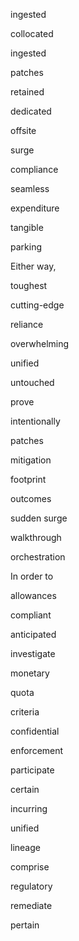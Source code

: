 ingested 

collocated 

ingested 

patches 

retained

dedicated 

offsite

surge 

compliance

seamless 

expenditure 

tangible 

parking 

Either way, 

toughest

cutting-edge

reliance 

overwhelming

unified 

untouched

prove 

intentionally 

patches 

mitigation 

footprint 

outcomes 

sudden surge

walkthrough 

orchestration 

In order to

allowances

compliant 

anticipated 

investigate 

monetary 

quota 

criteria

confidential

enforcement 

participate 

certain 

incurring 

unified 

lineage

comprise 

regulatory 

remediate 

pertain 